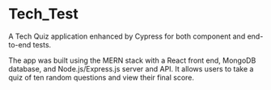 # Tech_Test
A Tech Quiz application enhanced by Cypress for both component and end-to-end tests.

The app was built using the MERN stack with a React front end, MongoDB database, and Node.js/Express.js server and API. It allows users to take a quiz of ten random questions and view their final score.
